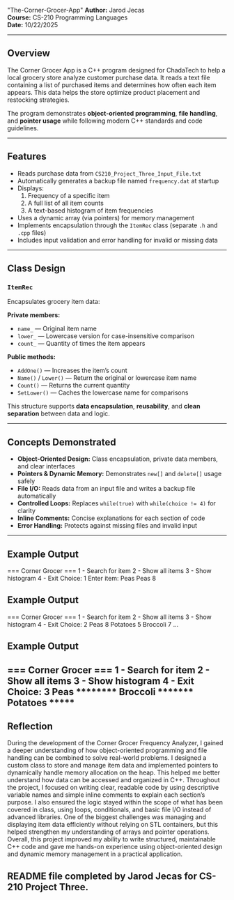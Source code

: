 "The-Corner-Grocer-App" 
**Author:** Jarod Jecas  
**Course:** CS-210 Programming Languages  
**Date:** 10/22/2025 

---

##  Overview
The Corner Grocer App is a C++ program designed for ChadaTech to help a local grocery store analyze customer purchase data. It reads a text file containing a list of purchased items and determines how often each item appears. This data helps the store optimize product placement and restocking strategies.

The program demonstrates **object-oriented programming**, **file handling**, and **pointer usage** while following modern C++ standards and code guidelines.

---

##  Features
- Reads purchase data from `CS210_Project_Three_Input_File.txt`
- Automatically generates a backup file named `frequency.dat` at startup
- Displays:
  1. Frequency of a specific item
  2. A full list of all item counts
  3. A text-based histogram of item frequencies
- Uses a dynamic array (via pointers) for memory management
- Implements encapsulation through the `ItemRec` class (separate `.h` and `.cpp` files)
- Includes input validation and error handling for invalid or missing data

---

##  Class Design
### `ItemRec`
Encapsulates grocery item data:

**Private members:**
- `name_` — Original item name  
- `lower_` — Lowercase version for case-insensitive comparison  
- `count_` — Quantity of times the item appears  

**Public methods:**
- `AddOne()` — Increases the item’s count  
- `Name()` / `Lower()` — Return the original or lowercase item name  
- `Count()` — Returns the current quantity  
- `SetLower()` — Caches the lowercase name for comparisons  

This structure supports **data encapsulation**, **reusability**, and **clean separation** between data and logic.

---

##  Concepts Demonstrated
- **Object-Oriented Design:** Class encapsulation, private data members, and clear interfaces  
- **Pointers & Dynamic Memory:** Demonstrates `new[]` and `delete[]` usage safely  
- **File I/O:** Reads data from an input file and writes a backup file automatically  
- **Controlled Loops:** Replaces `while(true)` with `while(choice != 4)` for clarity  
- **Inline Comments:** Concise explanations for each section of code  
- **Error Handling:** Protects against missing files and invalid input  

---
## Example Output
=== Corner Grocer ===
1 - Search for item
2 - Show all items
3 - Show histogram
4 - Exit
Choice: 1
Enter item: Peas
Peas 8

## Example Output
=== Corner Grocer ===
1 - Search for item
2 - Show all items
3 - Show histogram
4 - Exit
Choice: 2
Peas 8
Potatoes 5
Broccoli 7
...

## Example Output
=== Corner Grocer ===
1 - Search for item
2 - Show all items
3 - Show histogram
4 - Exit
Choice: 3
Peas ********
Broccoli *******
Potatoes *****
---
## Reflection

During the development of the Corner Grocer Frequency Analyzer, I gained a deeper understanding of how object-oriented programming and file handling can be combined to solve real-world problems. I designed a custom class to store and manage item data and implemented pointers to dynamically handle memory allocation on the heap. This helped me better understand how data can be accessed and organized in C++. Throughout the project, I focused on writing clear, readable code by using descriptive variable names and simple inline comments to explain each section’s purpose. I also ensured the logic stayed within the scope of what has been covered in class, using loops, conditionals, and basic file I/O instead of advanced libraries.
One of the biggest challenges was managing and displaying item data efficiently without relying on STL containers, but this helped strengthen my understanding of arrays and pointer operations. Overall, this project improved my ability to write structured, maintainable C++ code and gave me hands-on experience using object-oriented design and dynamic memory management in a practical application.

## README file completed by Jarod Jecas for CS-210 Project Three.
